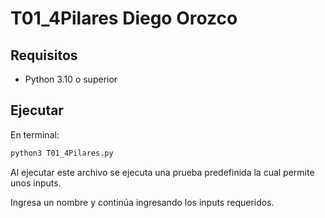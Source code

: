 # T01_4Pilares Diego Orozco

## Requisitos

- Python 3.10 o superior

## Ejecutar

En terminal:

```bash
python3 T01_4Pilares.py
```

Al ejecutar este archivo se ejecuta una prueba predefinida la cual permite unos inputs.

Ingresa un nombre y continúa ingresando los inputs requeridos.
